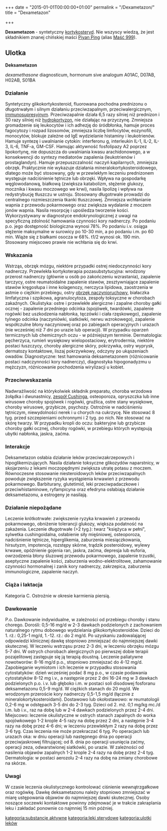 +++
date = "2015-01-01T00:00:00+01:00"
permalink = "/Dexametazon/"
title = "Dexametazon"

+++

**Dexametazon** - syntetyczny [kortykosteryd](/atopedia/kortykosterydy "wikilink"). Nie wszyscy wiedzą, że jest składnikiem znanej chińskiej maści [Piyan Ping](/atopedia/Piyan_Ping "wikilink") (alias [Maść 999](/Maść_999 "wikilink")).

Ulotka
------

**Deksametazon**

*dexamethasone*
diagnosticum, hormonum sive analogum
A01AC, D07AB, H02AB, S01BA

### Działanie

Syntetyczny glikokortykosteroid, fluorowana pochodna prednizonu o długotrwałym i silnym działaniu przeciwzapalnym, przeciwalergicznym, [immunosupresyjnym](/atopedia/immunosupresja "wikilink"). Przeciwzapalnie działa 6,5 razy silniej niż prednizon i 30 razy silniej niż [hydrokortyzon](/atopedia/hydrokortyzon "wikilink"), nie działając na przyczynę. Zmniejsza gromadzenie się leukocytów i ich adhezję do śródbłonka, hamuje proces fagocytozy i rozpad lizosomów, zmniejsza liczbę limfocytów, eozynofili, monocytów, blokuje zależne od IgE wydzielanie histaminy i leukotrienów. Hamuje syntezę i uwalnianie cytokin: interferonu g, interleukin IL-1, IL-2, IL-3, IL-6, TNF-a, GM-CSF. Hamując aktywność fosfolipazy A2 poprzez lipokortynę, nie dopuszcza do uwalniania kwasu arachidonowego, a w konsekwencji do syntezy mediatorów zapalenia (leukotrienów i prostaglandyn). Hamuje przepuszczalność naczyń kapilarnych, zmniejsza obrzęk. Praktycznie nie wykazuje działania mineralokortykosteroidowego, dlatego może być stosowany, gdy w przewlekłym leczeniu prednizonem występuje nadciśnienie tętnicze lub obrzęki. Wpływa na gospodarkę węglowodanową, białkową (zwiększa katabolizm, stężenie glukozy, mocznika i kwasu moczowego we krwi), nasila lipolizę i wpływa na redystrybucję tłuszczu w ustroju. Stosowany długotrwale prowadzi do centralnego rozmieszczenia tkanki tłuszczowej. Zmniejsza wchłanianie wapnia z przewodu pokarmowego oraz zwiększa wydalanie z moczem jonów wapnia. Nasila resorpcję i upośledza tworzenie kości. Wykorzystywany w diagnostyce endokrynologicznej z uwagi na specyficzną zdolność hamowania czynności kory nadnerczy. Po podaniu p.o. jego dostępność biologiczna wynosi 78%. Po podaniu i.v. osiąga stężenie maksymalne w surowicy po 10-30 min, a po podaniu i.m. po 60 min. Wiąże się z białkami osocza w 68%. t1/2 wynosi ok. 190 min. Stosowany miejscowo prawie nie wchłania się do krwi.

### Wskazania

Wstrząs, obrzęk mózgu, niektóre przypadki ostrej niedoczynności kory nadnerczy. Przewlekła kortykoterapia pozasubstytucyjna: wrodzony przerost nadnerczy (głównie u osób po zakończeniu wzrastania), zapalenie tarczycy, ostre reumatoidalne zapalenie stawów, zesztywniające zapalenie stawów kręgosłupa i inne kolagenozy, nerczyca lipidowa, zaostrzenia w astmie o ciężkim przebiegu, ostry [obrzęk naczynioruchowy](/atopedia/obrzęk_naczynioruchowy "wikilink"), białaczka limfatyczna i szpikowa, agranulocytoza, zespoły toksyczne w chorobach zakaźnych. Okulistyka: ostre i przewlekłe alergiczne i zapalne choroby gałki ocznej - zapalenie przedniego odcinka (spojówek, twardówki, zapalenie rogówki bez uszkodzenia nabłonka, tęczówki i ciała rzęskowego), zapalenie tylnego odcinka (naczyniówki, siatkówki, nerwu wzrokowego), zapalenie współczulne błony naczyniowej oraz po zabiegach operacyjnych i urazach (nie wcześniej niż 7 dni po urazie lub operacji). W przypadku oparzeń termicznych lub chemicznych oczu - w późniejszym terminie. Dermatologia: pęcherzyca, rumień wysiękowy wielopostaciowy, erytrodermia, niektóre postaci łuszczycy, choroby alergiczne skóry, pokrzywka, ostry wyprysk, dermatozy kontaktowe, liszaj pokrzywkowy, odczyny po ukąszeniach owadów. Diagnostyczne: test hamowania deksametazonem (różnicowanie postaci nadczynności kory nadnerczy), diagnostyka hipogonadyzmu u mężczyzn, różnicowanie pochodzenia wirylizacji u kobiet.

### Przeciwwskazania

Nadwrażliwość na którykolwiek składnik preparatu, choroba wrzodowa żołądka i dwunastnicy, [zespół Cushinga](/atopedia/zespół_Cushinga "wikilink"), osteoporoza, opryszczka lub inne wirusowe choroby spojówek i rogówki, gruźlica, ostre stany wysiękowe, choroby wirusowe, grzybicze, psychozy. Ostrożnie w nadciśnieniu tętniczym, niewydolności nerek i u chorych na cukrzycę. Nie stosować 8 tyg. przed szczepieniami ochronnymi i 2 tyg. po nich. Nie stosować na skórę twarzy. W przypadku kropli do oczu: bakteryjne lub grzybicze choroby gałki ocznej, choroby rogówki, w przebiegu których występują ubytki nabłonka, jaskra, zaćma.

### Interakcje

Deksametazon osłabia działanie leków przeciwzakrzepowych i hipoglikemizujących. Nasila działanie toksyczne glikozydów naparstnicy, w skojarzeniu z lekami moczopędnymi zwiększa utratę potasu z moczem. Równoczesne stosowanie niesteroidowych leków przeciwzapalnych powoduje zwiększenie ryzyka wystąpienia krwawień z przewodu pokarmowego. Barbiturany, glutetimid, leki przeciwpadaczkowe i przeciwhistaminowe, ryfampicyna oraz efedryna osłabiają działanie deksametazonu, a estrogeny je nasilają.

### Działanie niepożądane

Leczenie krótkotrwałe: zwiększenie ryzyka krwawień z przewodu pokarmowego, obniżenie tolerancji glukozy, większa podatność na zakażenia. Leczenie długotrwałe (\>2 tyg.): twarz "księżyca w pełni", sylwetka cushingoidalna, osłabienie siły mięśniowej, osteoporoza, nadciśnienie tętnicze, hiperglikemia, zaburzenia miesiączkowania, hirsutyzm, impotencja, rozstępy skórne, trądzik posteroidowy, wylewy krwawe, opóźnienie gojenia ran, jaskra, zaćma, depresja lub euforia, owrzodzenia błony śluzowej przewodu pokarmowego, zapalenie trzustki, aseptyczne zapalenie kości, zaburzenia wodno-elektrolitowe, zahamowanie czynności hormonalnej i zanik kory nadnerczy, zakrzepica, zaburzenia immunologiczne, zapalenie naczyń.

### Ciąża i laktacja

Kategoria C. Ostrożnie w okresie karmienia piersią.

### Dawkowanie

P.o. Dawkowanie indywidualne, w zależności od przebiegu choroby i stanu chorego. Dorośli: 0,5-16 mg/d w 2-3 dawkach podzielonych z zachowaniem naturalnego rytmu dobowego wydzielania glikokortykosteroidów. Dzieci do 1. rż.: 0,25-1 mg/d, 1.-12. rż.: do 2 mg/d. Po uzyskaniu zadowalającej odpowiedzi klinicznej dawkę stopniowo zmniejszać do najmniejszej dawki skutecznej. W leczeniu wstrząsu przez 2-3 dni, w leczeniu obrzęku mózgu 5-7 dni. W ostrych chorobach alergicznych po pierwszej dobie terapii pozajelitowej zastępuje się ją terapią doustną. Leczenie paliatywne nowotworów: 8-16 mg/d p.o., stopniowo zmniejszać do 4-12 mg/d. Zapobieganie wymiotom i ich leczenie w przypadku stosowania cytostatyków: dzień wcześniej podać 8 mg p.o., w czasie podawania cytostatyków 8-12 mg i.v., a następnie przez 2 dni 16-24 mg w 3 dawkach podzielonych p.o. i.v. lub głęboko i.m. w postaci soli disodowej fosforanu deksametazonu 0,5-9 mg/d. W ciężkich stanach do 20 mg/d. We wrodzonym przeroście kory nadnerczy 0,5-1,5 mg/d (łącznie z mineralokortykosteroidami). Dostawowo lub okołostawowo: w reumatologii 0,2-6 mg w odstępach 3-5 dni do 2-3 tyg. Dzieci od 2. mż. 0,1 mg/kg mc./d i.m. lub i.v., raz na dobę lub w 2-4 dawkach podzielonych przez 2-4 dni. Miejscowo: leczenie okulistyczne w ostrych stanach zapalnych do worka spojówkowego 1-2 krople 4-5 razy na dobę przez 2 dni, a następnie 3-4 razy na dobę przez 4-6 dni; w leczeniu przewlekłym 2 razy na dobę przez 3-6 tyg. Czas leczenia nie może przekraczać 6 tyg. Po operacjach lub urazach oka: w dniu operacji lub następnego dnia po operacji przeciwjaskrowej filtrującej; od 8. dnia po operacji usunięcia zaćmy, operacji zeza, odwarstwionej siatkówki, po urazie. W zależności od nasilenia objawów zapalnych 1-2 krople 2-4 razy na dobę przez 2-4 tyg. Dermatologia: w postaci aerozolu 2-4 razy na dobę na zmiany chorobowe na skórze.

### Uwagi

W czasie leczenia okulistycznego kontrolować ciśnienie wewnątrzgałkowe oraz rogówkę. Dawkę deksametazonu należy stopniowo zmniejszać w miarę ustępowania objawów do najmniejszej dawki skutecznej. Osoby noszące soczewki kontaktowe powinny zdejmować je w trakcie zakraplania leku i zakładać ponownie co najmniej 15 min później.

[kategoria:substancje aktywne](/atopedia/kategoria:substancje_aktywne "wikilink") [kategoria:leki sterydowe](/atopedia/kategoria:leki_sterydowe "wikilink") [kategoria:ulotki leków](/atopedia/kategoria:ulotki_leków "wikilink")